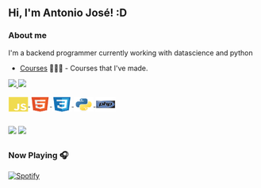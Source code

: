 ## Hi, I'm Antonio José! :D 

### About me
I'm a backend programmer currently working with datascience and python
- [Courses](https://1drv.ms/u/s!AtZN6Xvcw-qUgsw2lUVh_ZTRrP9w3A?e=Jz38ia) 👨🏼‍🏫 - Courses that I've made.
 <div>
  <a href="https://github.com/ajsalmeida">
  <img height="180em" src="https://github-readme-stats.vercel.app/api?username=ajsalmeida&show_icons=true&theme=dracula&include_all_commits=true&count_private=true"/>
  <img height="180em" src="https://github-readme-stats.vercel.app/api/top-langs/?username=ajsalmeida&layout=compact&langs_count=7&theme=dracula"/>
</div>
<div style="display: inline_block"><br>
  <img align="center" alt="ajsalmeida-Js" height="30" width="40" src="https://raw.githubusercontent.com/devicons/devicon/master/icons/javascript/javascript-plain.svg">
  <img align="center" alt="ajsalmeida-HTML" height="30" width="40" src="https://raw.githubusercontent.com/devicons/devicon/master/icons/html5/html5-original.svg">
  <img align="center" alt="ajsalmeida-CSS" height="30" width="40" src="https://raw.githubusercontent.com/devicons/devicon/master/icons/css3/css3-original.svg">
  <img align="center" alt="ajsalmeida-Python" height="30" width="40" src="https://raw.githubusercontent.com/devicons/devicon/master/icons/python/python-original.svg">
 <img align="center" alt="ajsalmeida-Python" height="30" width="40" src="https://raw.githubusercontent.com/devicons/devicon/master/icons/php/php-original.svg">
</div>
  
 ##
 
<div> 
  <a href = "mailto:ajsalmeida@hotmail.com"><img src="https://img.shields.io/badge/-MAIL-%23333?style=for-the-badge&logo=gmail&logoColor=white" target="_blank"></a>
  <a href="https://www.linkedin.com/in/antoniojosealmeida" target="_blank"><img src="https://img.shields.io/badge/-LinkedIn-%230077B5?style=for-the-badge&logo=linkedin&logoColor=white" target="_blank"></a> 

 ##
 
 ### Now Playing 🎧

[![Spotify](https://github-readme-remake.vercel.app/api/spotify)](https://open.spotify.com/user/483qvnyanruw0ndsojmjg45rj)

 
</div>

